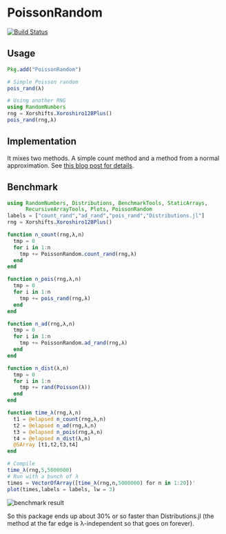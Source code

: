 # PoissonRandom

[![Build Status](https://github.com/SciML/PoissonRandom.jl/workflows/CI/badge.svg)](https://github.com/SciML/PoissonRandom.jl/actions?query=workflow%3ACI)

## Usage

```julia
Pkg.add("PoissonRandom")

# Simple Poisson random
pois_rand(λ)

# Using another RNG
using RandomNumbers
rng = Xorshifts.Xoroshiro128Plus()
pois_rand(rng,λ)
```

## Implementation

It mixes two methods. A simple count method and a method from a normal approximation.
See [this blog post for details](https://www.johndcook.com/blog/2010/06/14/generating-poisson-random-values/).

## Benchmark

```julia
using RandomNumbers, Distributions, BenchmarkTools, StaticArrays,
      RecursiveArrayTools, Plots, PoissonRandom
labels = ["count_rand","ad_rand","pois_rand","Distributions.jl"]
rng = Xorshifts.Xoroshiro128Plus()

function n_count(rng,λ,n)
  tmp = 0
  for i in 1:n
    tmp += PoissonRandom.count_rand(rng,λ)
  end
end

function n_pois(rng,λ,n)
  tmp = 0
  for i in 1:n
    tmp += pois_rand(rng,λ)
  end
end

function n_ad(rng,λ,n)
  tmp = 0
  for i in 1:n
    tmp += PoissonRandom.ad_rand(rng,λ)
  end
end

function n_dist(λ,n)
  tmp = 0
  for i in 1:n
    tmp += rand(Poisson(λ))
  end
end

function time_λ(rng,λ,n)
  t1 = @elapsed n_count(rng,λ,n)
  t2 = @elapsed n_ad(rng,λ,n)
  t3 = @elapsed n_pois(rng,λ,n)
  t4 = @elapsed n_dist(λ,n)
  @SArray [t1,t2,t3,t4]
end

# Compile
time_λ(rng,5,5000000)
# Run with a bunch of λ
times = VectorOfArray([time_λ(rng,n,5000000) for n in 1:20])'
plot(times,labels = labels, lw = 3)
```

![benchmark result](https://user-images.githubusercontent.com/1814174/40387004-1e377776-5dc0-11e8-88a2-2d9cb12db984.png)

So this package ends up about 30% or so faster than Distributions.jl (the method
at the far edge is λ-independent so that goes on forever).

